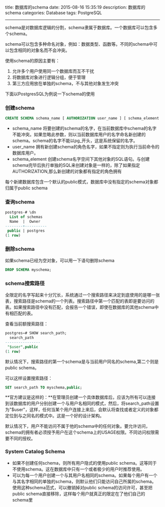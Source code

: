 title: 数据库的schema
date: 2015-08-16 15:35:19
description: 数据库的schema
categories: Database
tags: PostgreSQL

---
schema是对数据库逻辑的分割，schema隶属于数据库。一个数据库可以包含多个schema。

schema可以包含多种命名对象，例如：数据类型、函数等。不同的schema中可以包含相同的对象名而不会冲突。

使用schema的原因主要有：
1. 允许多个用户使用同一个数据库而互不干扰
2. 将数据库对象进行逻辑分组，便于管理
3. 第三方应用放在单独的schema，不与其他对象发生冲突

下面以PostgresSQL为例说一下schema的使用
### 创建schema
```sql
CREATE SCHEMA schema_name [ AUTHORIZATION user_name ] [ schema_element [ ... ] ]

```

*  schema_name 
	将要创建的schema的名字，在当前数据库中schema的名字不能冲突。如果忽略此参数，则以当前数据库用户的名字命名新创建的schema。schema的名字不能以pg_开头，这是系统保留的名字。
*  user_name
	拥有新创建schema的角色名字，如果不指定则为执行当前命令的数据库用户。
*  schema_element
	创建schema名字空间下其他对象的SQL语句。与创建schema完毕后执行单独的SQL来创建对象是一样的，除了如果指定AUTHORIZATION,那么新创建的对象都有指定的角色拥有

每个新建数据库包含一个默认的public模式，数据库中没有指定的schema对象都归属于public schema

### 查询schema
```sql
postgres-# \dn
  List of schemas
  Name  |  Owner   
--------+----------
 public | postgres
(1 row)

```

### 删除schema
如果schema已经为空对象，可以用一下语句删除schema
```sql
DROP SCHEMA myschema;
```
### schema搜索路径
全限定的名字写起来十分冗长，系统通过一个搜索路径来决定到底使用的是哪一张表，搜索路径是schema的一个列表。搜索路径中第一个匹配的表即是要访问的表。如果搜索路径中没有匹配，会报告一个错误，即使在数据库的其他schema中有相匹配的表。

查看当前额搜索路径：
```sql
postgres=# SHOW search_path;
  search_path   
----------------
 "$user",public
(1 row)

```
默认情况下，搜索路径的第一个schema是与当前用户同名的schema,第二个则是public schema。

可以这样设置搜索路径：
```sql
SET search_path TO myschema,public;
```
**官方建议是这样的：**在管理员创建一个具体数据库后，应该为所有可以连接到该数据库的用户分别创建一个与用户名相同的模式，然后，将search_path设置为"$user"，这样，任何当某个用户连接上来后，会默认将查找或者定义的对象都定位到与之同名的模式中。这是一个好的设计架构。

默认情况下，用户不能访问不属于他的schema中的任何对象。要允许访问，schema的拥有者必须授予用户在这个schema上的USAGE权限。不同访问权限需要不同的授权。

### System Catalog Schema
*  如果不创建任何schema，则所有用户隐式的使用public schema。这等同于不使用schema。这在数据库中只有一个或者极少的用户时推荐使用。
*  可以为每一个用户创建一个与其用户名相同的schema。如果每个用户有一个与其名字相同的单独的schema，则默认他们只能访问自己所属的schema。使用这种schema范式，可以撤销掉对public schema的访问许可，甚至把public schema直接移除，这样每个用户就真正的限定在了他们自己的schema里